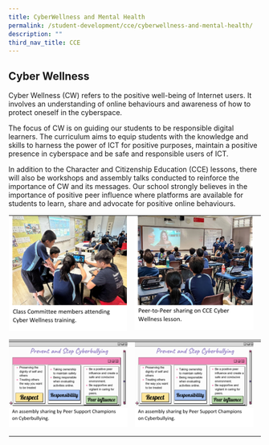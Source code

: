 ```yaml
---
title: CyberWellness and Mental Health
permalink: /student-development/cce/cyberwellness-and-mental-health/
description: ""
third_nav_title: CCE
---
```

Cyber Wellness 
--------------------------
Cyber Wellness (CW) refers to the positive well-being of Internet users. It involves an understanding of online behaviours and awareness of how to protect oneself in the cyberspace. 

The focus of CW is on guiding our students to be responsible digital learners. The curriculum aims to equip students with the knowledge and skills to harness the power of ICT for positive purposes, maintain a positive presence in cyberspace and be safe and responsible users of ICT.

In addition to the Character and Citizenship Education (CCE) lessons, there will also be workshops and assembly talks conducted to reinforce the importance of CW and its messages. 
Our school strongly believes in the importance of positive peer influence where platforms are available for students to learn, share and advocate for positive online behaviours.

<table style="margin: auto;
    outline: 0px;
    padding: 0px;
    border-collapse: collapse;
    clear: both;
    border: 1px solid transparent;
    table-layout: fixed;" class="ive_eobj_center ives_tab_kosong">
  <tbody style="margin: 0px; outline: 0px; padding: 0px">
    <tr style="margin: 0px; outline: 0px; padding: 0px">
      <td style="margin: 0px;
          outline: 0px;
          padding: 0px 15px 15px 0px;
          vertical-align: top;">
          <img style="width=" class="ive_eobj_center" alt="Math_1.jpg" src="/images/Cce/Cyberwellness n mental health/c_c_e_1a.png">
      </td>
      <td style="margin: 0px;
          outline: 0px;
          padding: 0px 15px 15px 0px;
          vertical-align: top;">
      <img style="width=" class="ive_eobj_center" alt="Math_2.jpg" width="100%" src="/images/Cce/Cyberwellness n mental health/c_c_e_1b.png">
      </td>
    </tr>
  </tbody>
</table>

<table class="ive_eobj_center ives_tab_kosong" style="margin: auto;
    outline: 0px;
    padding: 0px;
    border-collapse: collapse;
    clear: both;
    border: 1px solid transparent;
    table-layout: fixed;">
  <tbody style="margin: 0px; outline: 0px; padding: 0px">
    <tr style="margin: 0px; outline: 0px; padding: 0px">
      <td style="margin: 0px;
          outline: 0px;
          padding: 0px 15px 15px 0px;
          vertical-align: top;">
        <img src="/images/Cce/Cyberwellness n mental health/c_c_e_2a.png" alt="Math_1.jpg" class="ive_eobj_center" style="width=">
      </td>
      <td style="margin: 0px;
          outline: 0px;
          padding: 0px 15px 15px 0px;
          vertical-align: top;">
      <img src="/images/Cce/Cyberwellness n mental health/c_c_e_2a.png" width="100%" alt="Math_2.jpg" class="ive_eobj_center" style="width=">
      </td>
    </tr>
  </tbody>
</table>
